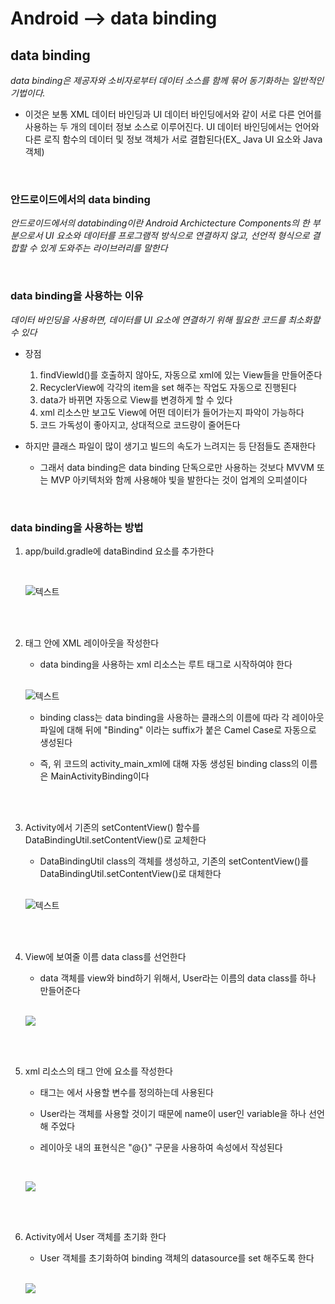 # Android --> data binding


## data binding

*data binding은 제공자와 소비자로부터 데이터 소스를 함께 묶어 동기화하는 일반적인 기법이다.*

* 이것은 보통 XML 데이터 바인딩과 UI 데이터 바인딩에서와 같이 서로 다른 언어를 사용하는 두 개의 데이터 정보 소스로 이루어진다. UI 데이터 바인딩에서는 언어와 다른 로직 함수의 데이터 및 정보 객체가 서로 결합된다(EX_ Java UI 요소와 Java 객체)

<br>

### 안드로이드에서의 data binding

*안드로이드에서의 databinding이란 Android Archictecture Components의 한 부분으로서 UI 요소와 데이터를 프로그램적 방식으로 연결하지 않고, 선언적 형식으로 결합할 수 있게 도와주는 라이브러리를 말한다*

<br>

### data binding을 사용하는 이유

*데이터 바인딩을 사용하면, 데이터를 UI 요소에 연결하기 위해 필요한 코드를 최소화할 수 있다*

* 장점

    1. findViewld()를 호출하지 않아도, 자동으로 xml에 있는 View들을 만들어준다
    2. RecyclerView에 각각의 item을 set 해주는 작업도 자동으로 진행된다
    3. data가 바뀌면 자동으로 View를 변경하게 할 수 있다
    4. xml 리소스만 보고도 View에 어떤 데이터가 들어가는지 파악이 가능하다
    5. 코드 가독성이 좋아지고, 상대적으로 코드량이 줄어든다

* 하지만 클래스 파일이 많이 생기고 빌드의 속도가 느려지는 등 단점들도 존재한다
    * 그래서 data binding은 data binding 단독으로만 사용하는 것보다 MVVM 또는 MVP 아키텍처와 함께 사용해야 빛을 발한다는 것이 업계의 오피셜이다

<br>

### data binding을 사용하는 방법

1. app/build.gradle에 dataBindind 요소를 추가한다

    <br>

    ![텍스트](https://media.discordapp.net/attachments/1171055198978977792/1172064888366055464/image.png?ex=655ef57d&is=654c807d&hm=d7ae240554a5b4966a01faca33d2cc9b0ff28809ab9632dbd529fe921011e34d&=&width=519&height=211)

    <br>
    <br>

2. <layout> 태그 안에 XML 레이아웃을 작성한다
    * data binding을 사용하는 xml 리소스는 <layout> 루트 태그로 시작하여야 한다

    <br>

    ![텍스트](https://cdn.discordapp.com/attachments/1171055198978977792/1172066628083654696/image.png?ex=655ef71c&is=654c821c&hm=da1a1628498e40eba85ca6c203254d0302b413466a53ff5a775de9efbfe525fc&)

    * binding class는 data binding을 사용하는 클래스의 이름에 따라 각 레이아웃 파일에 대해 뒤에 "Binding" 이라는 suffix가 붙은 Camel Case로 자동으로 생성된다

    * 즉, 위 코드의 activity_main_xml에 대해 자동 생성된 binding class의 이름은 MainActivityBinding이다

    <br>
    <br>

3. Activity에서 기존의 setContentView() 함수를 DataBindingUtil.setContentView()로 교체한다

    * DataBindingUtil class의 객체를 생성하고, 기존의 setContentView()를 DataBindingUtil.setContentView()로 대체한다

    <br>

    ![텍스트](https://cdn.discordapp.com/attachments/1171055198978977792/1172068552057045023/image.png?ex=655ef8e6&is=654c83e6&hm=f3d99116e9fae057a38ceed411500c060e730e47975680d785a35beff0aa7f2c&)

    <br>
    <br>

4. View에 보여줄 이름 data class를 선언한다

    * data 객체를 view와 bind하기 위해서, User라는 이름의 data class를 하나 만들어준다

    <br>

    ![](https://cdn.discordapp.com/attachments/1171055198978977792/1172069524900679680/image.png?ex=655ef9ce&is=654c84ce&hm=09947364bbf3377d11826756afb91ee7218a2e8b48ffb0df6b05556c4cfa045d&)

    <br>
    <br>

5. xml 리소스의 <layout> 태그 안에 <data> 요소를 작성한다

    * <data> 태그는 <layout>에서 사용할 변수를 정의하는데 사용된다
    
    * User라는 객체를 사용할 것이기 때문에 name이 user인 variable을 하나 선언해 주었다

    * 레이아웃 내의 표현식은 "@{}" 구문을 사용하여 속성에서 작성된다

    <br>

    ![](https://cdn.discordapp.com/attachments/1171055198978977792/1172081152283115520/image.png?ex=655f04a2&is=654c8fa2&hm=ad2961bc85879b2e4927e9071bcc635faddb6235c05a4aaf81bbdd669afdb96b&)

    <br>
    <br>

6. Activity에서 User 객체를 초기화 한다

    * User 객체를 초기화하여 binding 객체의 datasource를 set 해주도록 한다

    <br>

    ![](https://cdn.discordapp.com/attachments/1171055198978977792/1172072276817104958/image.png?ex=655efc5e&is=654c875e&hm=13e506e738a1e6776f964cbe93f8ecdd7bdaf921e11ee805d703241fad19c600&)